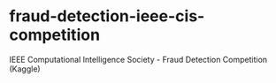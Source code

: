 # fraud-detection-ieee-cis-competition
IEEE Computational Intelligence Society - Fraud Detection Competition (Kaggle)
